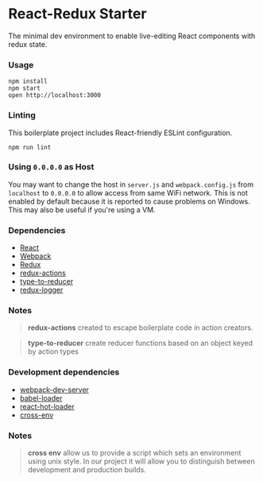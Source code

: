 React-Redux Starter
===================

The minimal dev environment to enable live-editing React components with redux state.

### Usage

```
npm install
npm start
open http://localhost:3000
```

### Linting

This boilerplate project includes React-friendly ESLint configuration.

```
npm run lint
```

### Using `0.0.0.0` as Host

You may want to change the host in `server.js` and `webpack.config.js` from `localhost` to `0.0.0.0` to allow access from same WiFi network. This is not enabled by default because it is reported to cause problems on Windows. This may also be useful if you're using a VM.

### Dependencies

* [React](https://facebook.github.io/react/)
* [Webpack](https://webpack.github.io/)
* [Redux](http://redux.js.org/)
* [redux-actions](https://github.com/acdlite/redux-actions)
* [type-to-reducer](https://github.com/tomatau/type-to-reducer)
* [redux-logger](https://github.com/evgenyrodionov/redux-logger)

### Notes
> **redux-actions** created to escape boilerplate code in action creators.

> **type-to-reducer** create reducer functions based on an object keyed by action types

### Development dependencies

* [webpack-dev-server](https://github.com/webpack/webpack-dev-server)
* [babel-loader](https://github.com/babel/babel-loader)
* [react-hot-loader](https://github.com/gaearon/react-hot-loader)
* [cross-env](https://www.npmjs.com/package/cross-env)

### Notes
> **cross env** allow us to provide a script which sets an environment using unix style. In our project it will allow you to distinguish between development and production builds.
